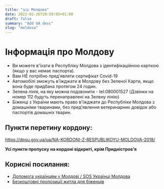 ```yaml
---
title: "🇲🇩 Молдова"
date: 2022-02-26T20:59:05+01:00
draft: false
summary: "Add UA desc"
slug: "moldova"
---
```


# Інформація про Молдову

- Ви можете в'їхати в Республіку Молдова з ідентифікаційною карткою (якщо у вас немає паспорта). 
- Вам НЕ потрібно пред'являти сертифікат Covid-19
- Автомобілі зможуть в'їжджати в Молдову без Зеленої Карти, якщо вона буде придбана протягом 24 годин. 
- Зелена лінія, на яку можна подзвонити - tel:080001527 (Дзвінки на номер 112 будуть перенаправлені на Зелену лінію)
- Біженці з України мають право в'їжджати до Республіки Молдова з домашніми тваринами, без пред'явлення ветеринарних довідок або паспортів домашніх тварин.

## Пункти перетину кордону:
https://dpsu.gov.ua/ua/NA-KORDONI-Z-RESPUBLIKOYU-MOLDOVA-2018/ 

**Усі пункти пропуску на кордоні відкриті, крім Придністров’я**

## Корисні посилання:
- [Допомога українцям у Молдові / SOS Українці Молдова](https://www.facebook.com/groups/347615063908402)
- [Безкоштовні пропозиції житла для біженців](999.md/help)